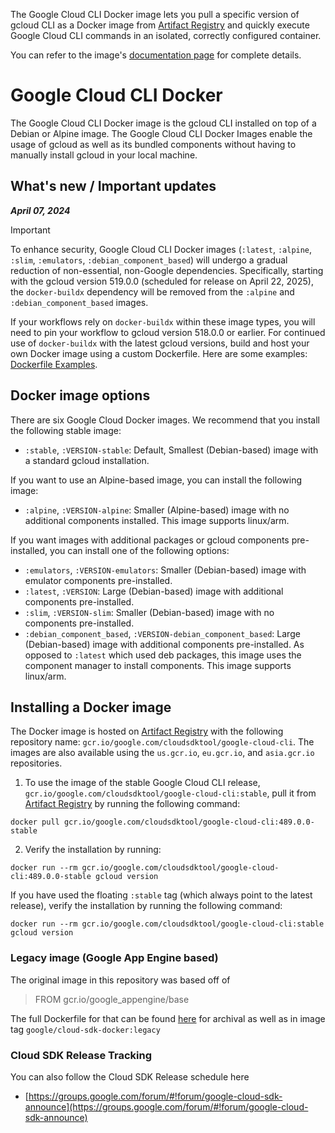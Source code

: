 The Google Cloud CLI Docker image lets you pull a specific version of gcloud CLI as a Docker image from [Artifact Registry](https://cloud.google.com/artifact-registry) and quickly execute Google Cloud CLI commands in an isolated, correctly configured container. 

You can refer to the image's [documentation page](https://cloud.google.com/sdk/docs/downloads-docker) for complete details.

# Google Cloud CLI Docker

The Google Cloud CLI Docker image is the gcloud CLI installed on top of a Debian or Alpine image. The Google Cloud CLI Docker Images enable the usage of gcloud as well as its bundled components without having to manually install gcloud in your local machine.

## What's new / Important updates

***April 07, 2024***

> [!IMPORTANT]  
> <p> To enhance security, Google Cloud CLI Docker images (<code>:latest</code>,
> <code>:alpine</code>, <code>:slim</code>, <code>:emulators</code>,
> <code>:debian_component_based</code>) will undergo a gradual
> reduction of non-essential, non-Google dependencies. Specifically, starting with
> the gcloud version 519.0.0 (scheduled for release on April 22,
> 2025), the <code>docker-buildx</code> dependency will be removed from the
> <code>:alpine</code> and <code>:debian_component_based</code> images.</p>
>
> <p>If your workflows rely on <code>docker-buildx</code>
> within these image types, you will need to pin your workflow to
> gcloud version 518.0.0 or earlier. For continued use of
> <code>docker-buildx</code> with the latest gcloud versions,
> build and host your own Docker image using a custom Dockerfile.
> Here are some examples:
> <a href="https://cloud.google.com/sdk/docs/dockerfile_example">Dockerfile Examples</a>.</p>
> </aside>


## Docker image options

There are six Google Cloud Docker images. We recommend that you install
the following stable image:

* `:stable`, `:VERSION-stable`: Default, Smallest (Debian-based) image with a
standard gcloud installation.

If you want to use an Alpine-based image, you can install the following
image:

* `:alpine`, `:VERSION-alpine`: Smaller (Alpine-based) image with no additional
components installed. This image supports linux/arm.

If you want images with additional packages or gcloud components pre-installed,
you can install one of the following options:

* `:emulators`, `:VERSION-emulators`: Smaller (Debian-based) image with emulator
components pre-installed.
* `:latest`, `:VERSION`: Large (Debian-based) image with additional components
pre-installed.
* `:slim`, `:VERSION-slim`: Smaller (Debian-based) image with no components
pre-installed.
* `:debian_component_based`, `:VERSION-debian_component_based`: Large (Debian-based)
image with additional components pre-installed. As opposed to `:latest` which
used deb packages, this image uses the component manager to install components.
This image supports linux/arm.

## Installing a Docker image

The Docker image is hosted on
[Artifact Registry](https://console.cloud.google.com/artifacts/docker/google.com:cloudsdktool/us/gcr.io/google-cloud-cli)
with the following repository name:
`gcr.io/google.com/cloudsdktool/google-cloud-cli`. The images are also available
using the `us.gcr.io`, `eu.gcr.io`, and `asia.gcr.io` repositories.

1. To use the image of the stable Google Cloud CLI release,
  `gcr.io/google.com/cloudsdktool/google-cloud-cli:stable`,
  pull it from [Artifact Registry](https://console.cloud.google.com/artifacts/docker/google.com:cloudsdktool/us/gcr.io/google-cloud-cli)
  by running the following command:

  ```none
  docker pull gcr.io/google.com/cloudsdktool/google-cloud-cli:489.0.0-stable
  ```

2. Verify the installation by running:

  ```none
  docker run --rm gcr.io/google.com/cloudsdktool/google-cloud-cli:489.0.0-stable gcloud version
  ```

  If you have used the floating `:stable` tag (which always point to the latest
  release), verify the installation by running the following command:

  ```none
  docker run --rm gcr.io/google.com/cloudsdktool/google-cloud-cli:stable gcloud version
  ```

### Legacy image (Google App Engine based)

The original image in this repository was based off of

> FROM gcr.io/google_appengine/base

The full Dockerfile for that can be found
[here](google_appengine_base/Dockerfile) for archival as well as in image tag
`google/cloud-sdk-docker:legacy`

### Cloud SDK Release Tracking

You can also follow the Cloud SDK Release schedule here
- [https://groups.google.com/forum/#!forum/google-cloud-sdk-announce](https://groups.google.com/forum/#!forum/google-cloud-sdk-announce)

